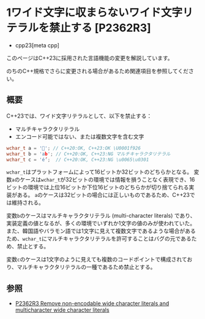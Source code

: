 # 1ワイド文字に収まらないワイド文字リテラルを禁止する [P2362R3]
* cpp23[meta cpp]

<!-- start lang caution -->

このページはC++23に採用された言語機能の変更を解説しています。

のちのC++規格でさらに変更される場合があるため関連項目を参照してください。

<!-- last lang caution -->

## 概要
C++23では、ワイド文字リテラルとして、以下を禁止する：

- マルチキャラクタリテラル
- エンコード可能ではない、または複数文字を含む文字

```cpp
wchar_t a = '🤦'; // C++20:OK, C++23:OK \U0001f926
wchar_t b = 'ab'; // C++20:OK, C++23:NG マルチキャラクタリテラル
wchar_t c = 'é́';  // C++20:OK, C++23:NG \u0065\u0301
```

`wchar_t`はプラットフォームによって16ビットか32ビットのどちらかとなる。
変数`a`のケースは`wchar_t`が32ビットの環境では情報を損うことなく表現でき、16ビットの環境では上位16ビットか下位16ビットのどちらかが切り捨てられる実装がある。
`a`のケースは32ビットの場合には正しいものであるため、C++23では維持される。

変数`b`のケースはマルチキャラクタリテラル (multi-character literals) であり、実装定義の値となるが、多くの環境でいずれか1文字の値のみが使われていた。また、韓国語やバラモン語では1文字に見えて複数文字であるような場合があるため、`wchar_t`にマルチキャラクタリテラルを許可することはバグの元であるため、禁止とする。

変数`c`のケースは1文字のように見えても複数のコードポイントで構成されており、マルチキャラクタリテラルの一種であるため禁止とする。


## 参照
- [P2362R3 Remove non-encodable wide character literals and multicharacter wide character literals](https://www.open-std.org/jtc1/sc22/wg21/docs/papers/2021/p2362r3.pdf)